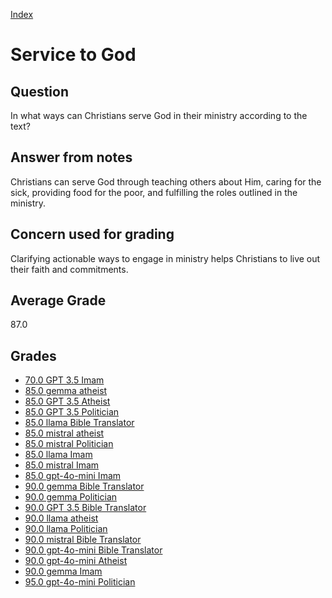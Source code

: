 
[Index](../../index.md)
# Service to God
## Question
In what ways can Christians serve God in their ministry according to the text?

## Answer from notes
Christians can serve God through teaching others about Him, caring for the sick, providing food for the poor, and fulfilling the roles outlined in the ministry.

## Concern used for grading
Clarifying actionable ways to engage in ministry helps Christians to live out their faith and commitments.

## Average Grade
87.0

## Grades
 * [70.0 GPT 3.5 Imam](../answers/GPT_3.5_Imam/Service_to_God.md)
 * [85.0 gemma atheist](../answers/gemma_atheist/Service_to_God.md)
 * [85.0 GPT 3.5 Atheist](../answers/GPT_3.5_Atheist/Service_to_God.md)
 * [85.0 GPT 3.5 Politician](../answers/GPT_3.5_Politician/Service_to_God.md)
 * [85.0 llama Bible Translator](../answers/llama_Bible_Translator/Service_to_God.md)
 * [85.0 mistral atheist](../answers/mistral_atheist/Service_to_God.md)
 * [85.0 mistral Politician](../answers/mistral_Politician/Service_to_God.md)
 * [85.0 llama Imam](../answers/llama_Imam/Service_to_God.md)
 * [85.0 mistral Imam](../answers/mistral_Imam/Service_to_God.md)
 * [85.0 gpt-4o-mini Imam](../answers/gpt-4o-mini_Imam/Service_to_God.md)
 * [90.0 gemma Bible Translator](../answers/gemma_Bible_Translator/Service_to_God.md)
 * [90.0 gemma Politician](../answers/gemma_Politician/Service_to_God.md)
 * [90.0 GPT 3.5 Bible Translator](../answers/GPT_3.5_Bible_Translator/Service_to_God.md)
 * [90.0 llama atheist](../answers/llama_atheist/Service_to_God.md)
 * [90.0 llama Politician](../answers/llama_Politician/Service_to_God.md)
 * [90.0 mistral Bible Translator](../answers/mistral_Bible_Translator/Service_to_God.md)
 * [90.0 gpt-4o-mini Bible Translator](../answers/gpt-4o-mini_Bible_Translator/Service_to_God.md)
 * [90.0 gpt-4o-mini Atheist](../answers/gpt-4o-mini_Atheist/Service_to_God.md)
 * [90.0 gemma Imam](../answers/gemma_Imam/Service_to_God.md)
 * [95.0 gpt-4o-mini Politician](../answers/gpt-4o-mini_Politician/Service_to_God.md)
